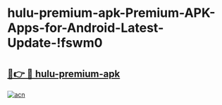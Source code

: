 # hulu-premium-apk-Premium-APK-Apps-for-Android-Latest-Update-!fswm0

# <h2><a href="https://m0fvfa.esa.edu.pl?title=hulu-premium-apk&ref=fswm0">🔗👉 🔴 hulu-premium-apk</a></h2>

[![acn](https://github.com/user-attachments/assets/0f9c940e-d8b0-45ae-aac7-cd30a18b3e1c)](https://m0fvfa.esa.edu.pl?title=hulu-premium-apk&ref=fswm0)

